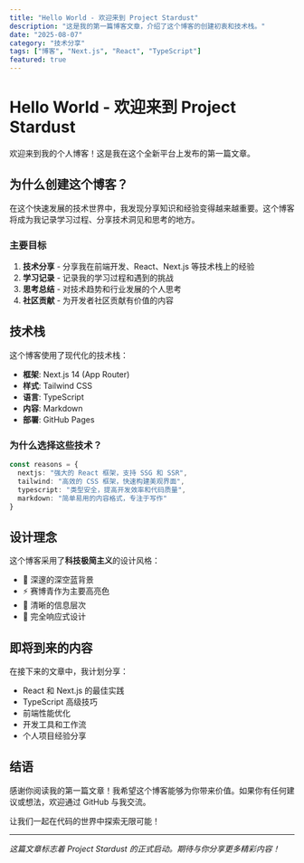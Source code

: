 ```yaml
---
title: "Hello World - 欢迎来到 Project Stardust"
description: "这是我的第一篇博客文章，介绍了这个博客的创建初衷和技术栈。"
date: "2025-08-07"
category: "技术分享"
tags: ["博客", "Next.js", "React", "TypeScript"]
featured: true
---
```


# Hello World - 欢迎来到 Project Stardust

欢迎来到我的个人博客！这是我在这个全新平台上发布的第一篇文章。

## 为什么创建这个博客？

在这个快速发展的技术世界中，我发现分享知识和经验变得越来越重要。这个博客将成为我记录学习过程、分享技术洞见和思考的地方。

### 主要目标

1. **技术分享** - 分享我在前端开发、React、Next.js 等技术栈上的经验
2. **学习记录** - 记录我的学习过程和遇到的挑战
3. **思考总结** - 对技术趋势和行业发展的个人思考
4. **社区贡献** - 为开发者社区贡献有价值的内容

## 技术栈

这个博客使用了现代化的技术栈：

- **框架**: Next.js 14 (App Router)
- **样式**: Tailwind CSS
- **语言**: TypeScript
- **内容**: Markdown
- **部署**: GitHub Pages

### 为什么选择这些技术？

```typescript
const reasons = {
  nextjs: "强大的 React 框架，支持 SSG 和 SSR",
  tailwind: "高效的 CSS 框架，快速构建美观界面",
  typescript: "类型安全，提高开发效率和代码质量",
  markdown: "简单易用的内容格式，专注于写作"
}
```

## 设计理念

这个博客采用了**科技极简主义**的设计风格：

- 🌌 深邃的深空蓝背景
- ⚡ 赛博青作为主要高亮色
- 🎯 清晰的信息层次
- 📱 完全响应式设计

## 即将到来的内容

在接下来的文章中，我计划分享：

- React 和 Next.js 的最佳实践
- TypeScript 高级技巧
- 前端性能优化
- 开发工具和工作流
- 个人项目经验分享

## 结语

感谢你阅读我的第一篇文章！我希望这个博客能够为你带来价值。如果你有任何建议或想法，欢迎通过 GitHub 与我交流。

让我们一起在代码的世界中探索无限可能！

---

*这篇文章标志着 Project Stardust 的正式启动。期待与你分享更多精彩内容！*
